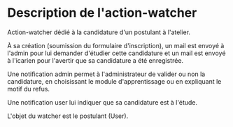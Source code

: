 Description de l'action-watcher
===============================

Action-watcher dédié à la candidature d'un postulant à l'atelier.

À sa création (soumission du formulaire d'inscription), un mail est envoyé à l'admin pour lui demander d'étudier cette candidature et un mail est envoyé à l'icarien pour l'avertir que sa candidature a été enregistrée.

Une notification admin permet à l'administrateur de valider ou non la candidature, en choisissant le module d'apprentissage ou en expliquant le motif du refus.

Une notification user lui indiquer que sa candidature est à l'étude.

L'objet du watcher est le postulant (User).
